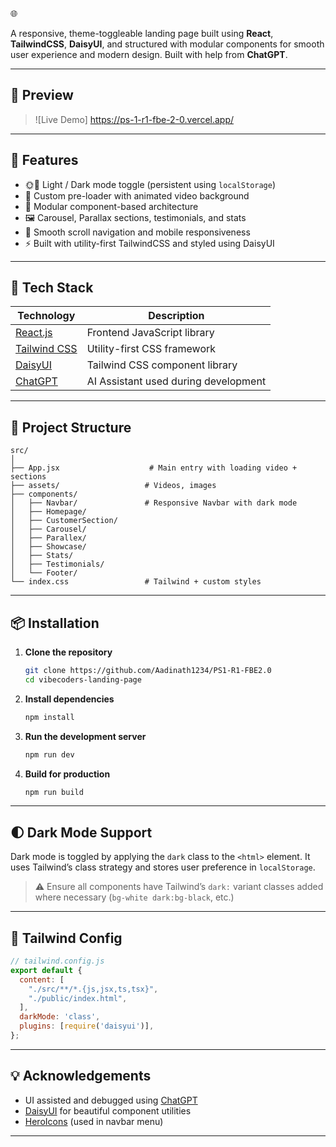🌐

A responsive, theme-toggleable landing page built using **React**, **TailwindCSS**, **DaisyUI**, and structured with modular components for smooth user experience and modern design. Built with help from **ChatGPT**.

---

## 📸 Preview

> ![Live Demo] https://ps-1-r1-fbe-2-0.vercel.app/

---

## 🚀 Features

- 🌞🌚 Light / Dark mode toggle (persistent using `localStorage`)
- 🎥 Custom pre-loader with animated video background
- 🧩 Modular component-based architecture
- 🖼️ Carousel, Parallax sections, testimonials, and stats
- 🎯 Smooth scroll navigation and mobile responsiveness
- ⚡ Built with utility-first TailwindCSS and styled using DaisyUI

---

## 🧱 Tech Stack

| Technology | Description |
|------------|-------------|
| [React.js](https://reactjs.org) | Frontend JavaScript library |
| [Tailwind CSS](https://tailwindcss.com) | Utility-first CSS framework |
| [DaisyUI](https://daisyui.com) | Tailwind CSS component library |
| [ChatGPT](https://chat.openai.com) | AI Assistant used during development |

---

## 🧩 Project Structure

```plaintext
src/
│
├── App.jsx                    # Main entry with loading video + sections
├── assets/                   # Videos, images
├── components/
│   ├── Navbar/               # Responsive Navbar with dark mode
│   ├── Homepage/
│   ├── CustomerSection/
│   ├── Carousel/
│   ├── Parallex/
│   ├── Showcase/
│   ├── Stats/
│   ├── Testimonials/
│   └── Footer/
└── index.css                 # Tailwind + custom styles
````

---

## 📦 Installation

1. **Clone the repository**

   ```bash
   git clone https://github.com/Aadinath1234/PS1-R1-FBE2.0
   cd vibecoders-landing-page
   ```

2. **Install dependencies**

   ```bash
   npm install
   ```

3. **Run the development server**

   ```bash
   npm run dev
   ```

4. **Build for production**

   ```bash
   npm run build
   ```

---

## 🌓 Dark Mode Support

Dark mode is toggled by applying the `dark` class to the `<html>` element. It uses Tailwind’s class strategy and stores user preference in `localStorage`.

> ⚠️ Ensure all components have Tailwind’s `dark:` variant classes added where necessary (`bg-white dark:bg-black`, etc.)

---

## 📂 Tailwind Config

```js
// tailwind.config.js
export default {
  content: [
    "./src/**/*.{js,jsx,ts,tsx}",
    "./public/index.html",
  ],
  darkMode: 'class',
  plugins: [require('daisyui')],
};
```

---

## 💡 Acknowledgements

* UI assisted and debugged using [ChatGPT](https://chat.openai.com)
* [DaisyUI](https://daisyui.com) for beautiful component utilities
* [HeroIcons](https://heroicons.com/) (used in navbar menu)

---
